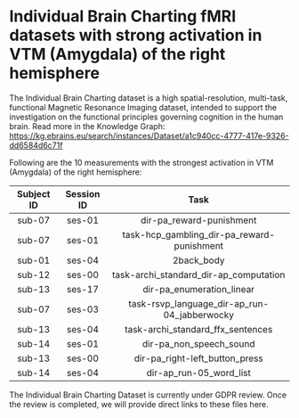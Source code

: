 # Individual Brain Charting fMRI datasets with strong activation in VTM (Amygdala) of the right hemisphere

The Individual Brain Charting dataset is a high spatial-resolution, multi-task, functional Magnetic Resonance Imaging dataset, intended to support the investigation on the functional principles governing cognition in the human brain.
Read more in the Knowledge Graph: https://kg.ebrains.eu/search/instances/Dataset/a1c940cc-4777-417e-9326-dd6584d6c71f

Following are the 10 measurements with the strongest activation in VTM (Amygdala) of the right hemisphere:

| Subject ID | Session ID | Task |
| :-: | :-: | :-: |
| sub-07 | ses-01 | dir-pa_reward-punishment|
| sub-07 | ses-01 | task-hcp_gambling_dir-pa_reward-punishment|
| sub-01 | ses-04 | 2back_body|
| sub-12 | ses-00 | task-archi_standard_dir-ap_computation|
| sub-13 | ses-17 | dir-pa_enumeration_linear|
| sub-07 | ses-03 | task-rsvp_language_dir-ap_run-04_jabberwocky|
| sub-13 | ses-04 | task-archi_standard_ffx_sentences|
| sub-14 | ses-01 | dir-pa_non_speech_sound|
| sub-13 | ses-00 | dir-pa_right-left_button_press|
| sub-14 | ses-04 | dir-ap_run-05_word_list|


The Individual Brain Charting Dataset is currently under GDPR review. Once the review is completed, we will provide direct links to these files here.